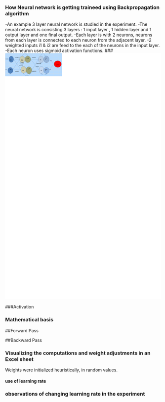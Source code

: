 ### How Neural network is getting traineed using Backpropagation algorithm

-An example 3 layer neural network  is studied in the experiment.
-The neural network is consisting 3 layers : 1 input layer , 1  hidden layer and 1 output layer and one final output.
-Each layer is with 2 neurons, neurons from each layer is connected to each neuron from the adjacent layer.
-2 weighted inputs  i1 & i2 are feed to the each of the neurons in the input layer.
-Each neuron uses sigmoid activation functions. 
###![Neural network](images/ANN.png)
 

###Activation 


### Mathematical basis 

##Forward Pass

##Backward Pass



### Visualizing the computations and weight adjustments in an Excel sheet

Weights were initialized heuristically, in random values. 


#### use of learning rate 

### observations of changing learning rate in the experiment


